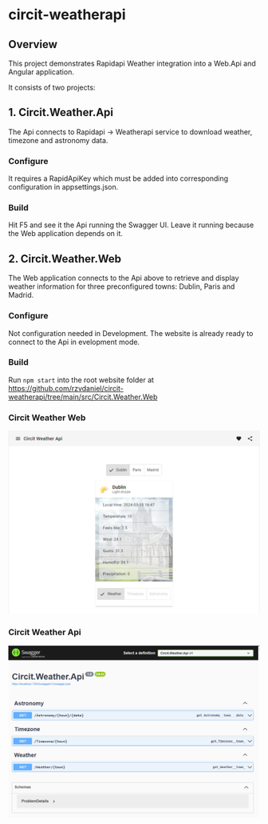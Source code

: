 # circit-weatherapi

## Overview

This project demonstrates Rapidapi Weather integration into a Web.Api and Angular application.

It consists of two projects:

## 1. Circit.Weather.Api
The Api connects to Rapidapi -> Weatherapi service to download weather, timezone and astronomy data. 

### Configure
It requires a RapidApiKey which must be added into corresponding configuration in appsettings.json.

### Build
Hit F5 and see it the Api running the Swagger UI. Leave it running because the Web application depends on it.

## 2. Circit.Weather.Web

The Web application connects to the Api above to retrieve and display weather information for three preconfigured towns: Dublin, Paris and Madrid.

### Configure
Not configuration needed in Development. The website is already ready to connect to the Api in evelopment mode.

### Build
Run ``npm start`` into the root website folder at https://github.com/rzvdaniel/circit-weatherapi/tree/main/src/Circit.Weather.Web

### Circit Weather Web

![Screenshot 01](resources/Screenshot-2024-03-15-141627.png?raw=true "Weather Web")

### Circit Weather Api
![Screenshot 01](resources/Screenshot-2024-03-15-174204.png?raw=true "Weather Api")
